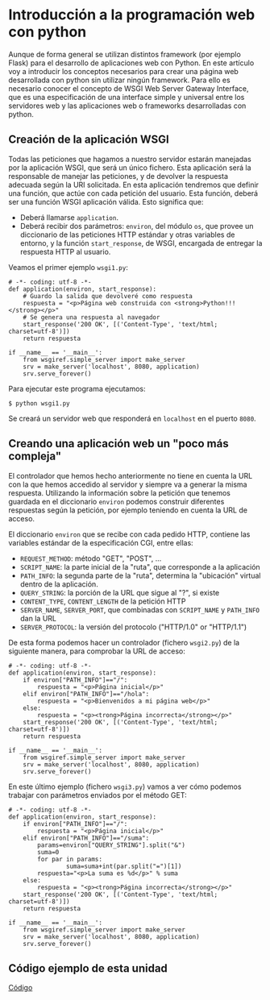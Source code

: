 # Introducción a la programación web con python

Aunque de forma general se utilizan distintos framework (por ejemplo Flask) para el desarrollo de aplicaciones web con Python. En este artículo voy a introducir los conceptos necesarios para crear una página web desarrollada con python sin utilizar ningún framework. Para ello es necesario conocer el concepto de WSGI Web Server Gateway Interface, que es una especificación de una interface simple y universal entre los servidores web y las aplicaciones web o frameworks desarrolladas con python.

## Creación de la aplicación WSGI

Todas las peticiones que hagamos a nuestro servidor estarán manejadas por la aplicación WSGI, que será un único fichero. Esta aplicación será la responsable de manejar las peticiones, y de devolver la respuesta adecuada según la URI solicitada. En esta aplicación tendremos que definir una función, que actúe con cada petición del usuario. Esta función, deberá ser una función WSGI aplicación válida. Esto significa que:

* Deberá llamarse `application`.
* Deberá recibir dos parámetros: `environ`, del módulo `os`, que provee un diccionario de las peticiones HTTP estándar y otras variables de entorno, y la función `start_response`, de WSGI, encargada de entregar la respuesta HTTP al usuario.

Veamos el primer ejemplo `wsgi1.py`:

	# -*- coding: utf-8 -*-
	def application(environ, start_response):
	    # Guardo la salida que devolveré como respuesta
	    respuesta = "<p>Página web construida con <strong>Python!!!</strong></p>"
	    # Se genera una respuesta al navegador 
	    start_response('200 OK', [('Content-Type', 'text/html; charset=utf-8')])
	    return respuesta	

	if __name__ == '__main__':
	    from wsgiref.simple_server import make_server
	    srv = make_server('localhost', 8080, application)
	    srv.serve_forever()

Para ejecutar este programa ejecutamos:

	$ python wsgi1.py

Se creará un servidor web que responderá en `localhost` en el puerto `8080`.

## Creando una aplicación web un "poco más compleja"

El controlador que hemos hecho anteriormente no tiene en cuenta la URL con la que hemos accedido al servidor y siempre va a generar la misma respuesta. Utilizando la información sobre la petición que tenemos guardada en el diccionario `environ` podemos construir diferentes respuestas según la petición, por ejemplo teniendo en cuenta la URL de acceso.

El diccionario `environ` que se recibe con cada pedido HTTP, contiene las variables estándar de la especificación CGI, entre ellas:

* `REQUEST_METHOD`: método "GET", "POST", ...
* `SCRIPT_NAME`: la parte inicial de la "ruta", que corresponde a la aplicación
* `PATH_INFO`: la segunda parte de la "ruta", determina la "ubicación" virtual dentro de la aplicación.
* `QUERY_STRING`: la porción de la URL que sigue al "?", si existe
* `CONTENT_TYPE`, `CONTENT_LENGTH` de la petición HTTP
* `SERVER_NAME`, `SERVER_PORT`, que combinadas con `SCRIPT_NAME` y `PATH_INFO` dan la URL
* `SERVER_PROTOCOL`: la versión del protocolo ("HTTP/1.0" or "HTTP/1.1")

De esta forma podemos hacer un controlador (fichero `wsgi2.py`) de la siguiente manera, para comprobar la URL de acceso:

	# -*- coding: utf-8 -*-
	def application(environ, start_response):
	    if environ["PATH_INFO"]=="/":
	        respuesta = "<p>Página inicial</p>"
	    elif environ["PATH_INFO"]=="/hola":
	        respuesta = "<p>Bienvenidos a mi página web</p>"
	    else:
	        respuesta = "<p><trong>Página incorrecta</strong></p>"
	    start_response('200 OK', [('Content-Type', 'text/html; charset=utf-8')])
	    return respuesta	

	if __name__ == '__main__':
	    from wsgiref.simple_server import make_server
	    srv = make_server('localhost', 8080, application)
	    srv.serve_forever()

En este último ejemplo (fichero `wsgi3.py`) vamos a ver cómo podemos trabajar con parámetros enviados por el método GET:

	# -*- coding: utf-8 -*-
	def application(environ, start_response):
	    if environ["PATH_INFO"]=="/":
	        respuesta = "<p>Página inicial</p>"
	    elif environ["PATH_INFO"]=="/suma":
	        params=environ["QUERY_STRING"].split("&")
	        suma=0
	        for par in params:
	                suma=suma+int(par.split("=")[1])
	        respuesta="<p>La suma es %d</p>" % suma
	    else:
	        respuesta = "<p><trong>Página incorrecta</strong></p>"
	    start_response('200 OK', [('Content-Type', 'text/html; charset=utf-8')])
	    return respuesta	

	if __name__ == '__main__':
	    from wsgiref.simple_server import make_server
	    srv = make_server('localhost', 8080, application)
	    srv.serve_forever()

## Código ejemplo de esta unidad

[Código](../../ejemplos/u4)